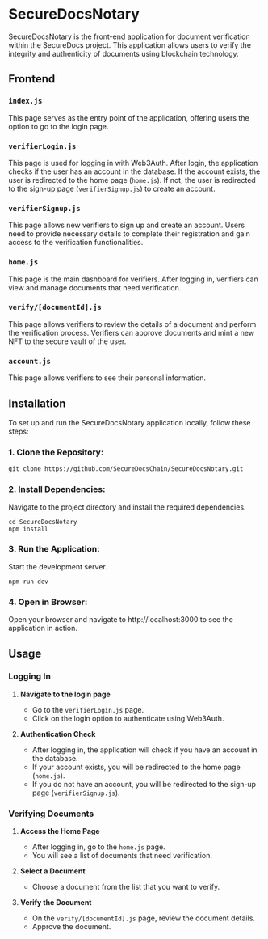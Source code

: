 # SecureDocsNotary

SecureDocsNotary is the front-end application for document verification within the SecureDocs project. This application allows users to verify the integrity and authenticity of documents using blockchain technology.

## Frontend

### `index.js`

This page serves as the entry point of the application, offering users the option to go to the login page.

### `verifierLogin.js`

This page is used for logging in with Web3Auth. After login, the application checks if the user has an account in the database. If the account exists, the user is redirected to the home page (`home.js`). If not, the user is redirected to the sign-up page (`verifierSignup.js`) to create an account.

### `verifierSignup.js`

This page allows new verifiers to sign up and create an account. Users need to provide necessary details to complete their registration and gain access to the verification functionalities.

### `home.js`

This page is the main dashboard for verifiers. After logging in, verifiers can view and manage documents that need verification.

### `verify/[documentId].js`

This page allows verifiers to review the details of a document and perform the verification process. Verifiers can approve documents and mint a new NFT to the secure vault of the user.

### `account.js`

This page allows verifiers to see their personal information.

## Installation

To set up and run the SecureDocsNotary application locally, follow these steps:

### 1. **Clone the Repository**:

```
git clone https://github.com/SecureDocsChain/SecureDocsNotary.git
```

### 2. **Install Dependencies**:

Navigate to the project directory and install the required dependencies.

```
cd SecureDocsNotary
npm install
```

### 3. **Run the Application**:

Start the development server.

```
npm run dev
```

### 4. **Open in Browser**:

Open your browser and navigate to http://localhost:3000 to see the application in action.

## Usage

### Logging In

1. **Navigate to the login page**

   - Go to the `verifierLogin.js` page.
   - Click on the login option to authenticate using Web3Auth.

2. **Authentication Check**
   - After logging in, the application will check if you have an account in the database.
   - If your account exists, you will be redirected to the home page (`home.js`).
   - If you do not have an account, you will be redirected to the sign-up page (`verifierSignup.js`).

### Verifying Documents

1. **Access the Home Page**

   - After logging in, go to the `home.js` page.
   - You will see a list of documents that need verification.

2. **Select a Document**

   - Choose a document from the list that you want to verify.

3. **Verify the Document**
   - On the `verify/[documentId].js` page, review the document details.
   - Approve the document.
